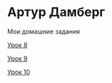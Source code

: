 # Артур Дамберг
Мои домашние задания

[Урок 8](https://a-damberg.github.io/lesson_8/ "Описание")

[Урок 9](https://a-damberg.github.io/lesson_9/ "Описание")

[Урок 10](https://a-damberg.github.io/lesson_10/ "Описание")

